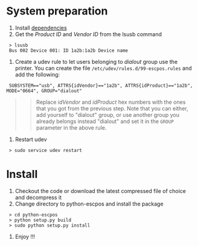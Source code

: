 # System preparation #
  1. Install [dependencies](https://code.google.com/p/python-escpos/wiki/Dependencies)
  1. Get the _Product ID_ and _Vendor ID_ from the lsusb command
```
 > lsusb
 Bus 002 Device 001: ID 1a2b:1a2b Device name
```
  1. Create a udev rule to let users belonging to _dialout_ group use the printer. You can create the file `/etc/udev/rules.d/99-escpos.rules` and add the following:
```
 SUBSYSTEM=="usb", ATTRS{idVendor}=="1a2b", ATTRS{idProduct}=="1a2b", MODE="0664", GROUP="dialout"
```
> > Replace _idVendor_ and _idProduct_ hex numbers with the ones that you got from the previous step.  Note that you can either, add yourself to "dialout" group, or use another group you already belongs instead "dialout" and set it in the `GROUP` parameter in the above rule.
  1. Restart udev
```
 > sudo service udev restart
```

# Install #

  1. Checkout the code or download the latest compressed file of choice and decompress it
  1. Change directory to python-escpos and install the package
```
 > cd python-escpos
 > python setup.py build
 > sudo python setup.py install
```
  1. Enjoy !!!